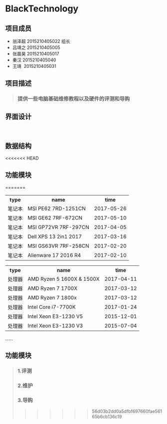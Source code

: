 # BlackTechnology

## 项目成员
* 翁泽超 2015210405022  组长
* 吕靖之 2015210405005
* 张晨昊 2015210405017
* 秦汉  2015210405040
* 王靖  2015210405031

## 项目描述 
>### 提供一些电脑基础维修教程以及硬件的评测和导购

## 界面设计
 
## 数据结构
<<<<<<< HEAD
 
## 功能模块
=======
<div>
  <table border="0">
     <tr>
       <th>type</th>
       <th>name</th>
       <th>time</th>
     </tr>
     <tr>
       <td>笔记本</td>
       <td>MSI PE62 7RD-1251CN</td>
       <td>2017-05-26</td>
     </tr>
     <tr>
       <td>笔记本</td>
       <td>MSI GE62 7RF-672CN</td>
       <td>2017-05-10</td>
     </tr>
     <tr>
       <td>笔记本</td>
       <td>MSI GP72VR 7RF-297CN</td>
       <td>2017-04-05</td>
     </tr>
     <tr>
       <td>笔记本</td>
       <td>Dell XPS 13 2in1 2017</td>
       <td>2017-03-16</td>
     </tr>
     <tr>
       <td>笔记本</td>
       <td>MSI GS63VR 7RF-258CN</td>
       <td>2017-02-20</td>
     </tr>
     <tr>
       <td>笔记本</td>
       <td>Alienware 17 2016 R4</td>
       <td>2017-02-10</td>
     </tr>
   </table>
</div>

<div>
  <table border="0">
     <tr>
       <th>type</th>
       <th>name</th>
       <th>time</th>
     </tr>
     <tr>
       <td>处理器</td>
       <td>AMD Ryzen 5 1600X & 1500X</td>
       <td>2017-04-11</td>
     </tr>
     <tr>
       <td>处理器</td>
       <td>AMD Ryzen 7 1700X</td>
       <td>2017-03-12</td>
     </tr>
     <tr>
       <td>处理器</td>
       <td>AMD Ryzen 7 1800x</td>
       <td>2017-03-12</td>
     </tr>
     <tr>
       <td>处理器</td>
       <td>Intel Core i7-7700K</td>
       <td>2017-01-24</td>
     </tr>
     <tr>
       <td>处理器</td>
       <td>Intel Xeon E3-1230 V5</td>
       <td>2015-12-01</td>
     </tr>
     <tr>
       <td>处理器</td>
       <td>Intel Xeon E3-1230 V3</td>
       <td>2015-07-04</td>
     </tr>
   </table>
</div>
......

## 功能模块
>### 1.评测
>### 2.维护
>### 3.导购
>>>>>>> 56d03b2dd0a5dfbf697660fae56165b6cb136c19

